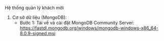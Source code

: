 Hệ thống quản lý khách mời
1. Cơ sở dữ liệu (MongoDB):
   - Bước 1: Tải về và cài đặt MongoDB Community Server:
     https://fastdl.mongodb.org/windows/mongodb-windows-x86_64-8.0.9-signed.msi
